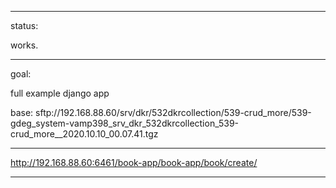 _____________


status:  

works.



_____________



goal:

full example django app

base: sftp://192.168.88.60/srv/dkr/532dkrcollection/539-crud_more/539-gdeg_system-vamp398_srv_dkr_532dkrcollection_539-crud_more__2020.10.10_00.07.41.tgz

_____________


http://192.168.88.60:6461/book-app/book-app/book/create/


_____________



